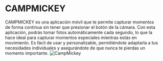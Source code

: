 # CAMPMICKEY
CAMPMICKEY es una aplicación móvil que te permite capturar momentos de forma continua sin tener que presionar el botón de la cámara. Con esta aplicación, podrás tomar fotos automáticamente cada segundo, lo que la hace ideal para capturar momentos especiales mientras estás en movimiento. Es fácil de usar y personalizable, permitiéndote adaptarla a tus necesidades individuales y asegurándote de que nunca te pierdas un momento importante.
![CampMickey](https://drive.google.com/file/d/1DmXmzPXSjgMJIvULhkz8xscRlPd0hUt_/view?usp=share_link)


